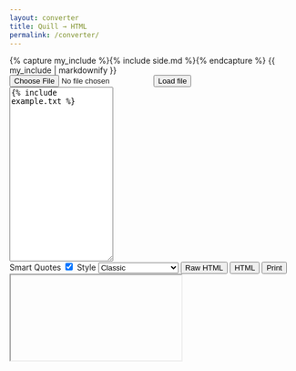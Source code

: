 ```yaml
---
layout: converter
title: Quill → HTML
permalink: /converter/
---
```

<div class="full-width">
<div id="converter">
	<div class="zflex">
		<div id="side">{% capture my_include %}{% include side.md %}{% endcapture %}
{{ my_include | markdownify }}
		</div>
		<div id="main">
			<div id="sources" class="col">
				<input type="file" id="fileinput"><button id="loadfile">Load file</button>
				<textarea id="source" rows="20" placeholder="... drop file here, or start typing" >{% include example.txt %}</textarea>
			</div>
			<div id="renderwrapper">
				<div class="buttons">
					<span id="options">
						<label>Smart Quotes <input id="optionSmartQuotes" type="checkbox" checked/></label>
					</span>
					<label>Style 
						<select id="themechooser">
							<option value='theme-classic.css'>Classic</option>
							<option value='theme-bbc.css'>BBC</option>
							<option value='theme-book.css'>Book</option>
							<option value='theme-book-compressed.css'>Book (Compressed)</option>
						</select>
						<button id="button-raw">Raw HTML</button>
						<button id="button-html">HTML</button>
						<button id="button-print">Print</button>
					</label>
				</div>
				<div id="renderbox" >
					<iframe id="iframe"></iframe>
				</div>
			</div>
		</div>
	</div>
</div>
</div>
<script src="{{ "/js/quillex.js" | prepend: site.baseurl }}"></script>
<script>
	var source = document.getElementById("source");
	var renderbox = document.getElementById("renderbox");
	var themechooser = document.getElementById("themechooser");
	var themecss = document.getElementById('theme');
	var iframe = document.getElementById('iframe');
	var buttonRaw = document.getElementById('button-raw');
	var buttonHTML = document.getElementById('button-html');
	var buttonPrint = document.getElementById('button-print');
	var options = document.getElementById('options');
	var optionSmartQuote = document.getElementById('optionSmartQuote');
	var buttonloadfile = document.getElementById('loadfile');
	var fileinput = document.getElementById('fileinput');

	function handleDragOver(evt) {
		evt.stopPropagation();
		evt.preventDefault();
		//evt.dataTransfer.dropEffect = 'copy'; // Explicitly show this is a copy.
		evt.target.className = (evt.type == "dragover" ? "hover" : "");
	}

	function handleFileSelect(evt) {
		handleDragOver(evt);

		var files = evt.dataTransfer.files; // FileList object.

		var file = files[0];

		processFile(file);
	}
	
	function handleFile(evt) {
		var file = fileinput.files[0];
		processFile(file);
	}
	
	function processFile(file) {
		var reader = new FileReader();

		// Closure to capture the file information.
		reader.onload = (function(theFile) {
			return function(e) {
			  // Render thumbnail.
			  var area = document.getElementById('source');
			  area.value = e.target.result;
			  quillIt();
			};
		})(file);

		// Read in the image file as a data URL.
		reader.readAsText(file);
	}
  
  function loadTheme() {
  	  var url = "/css/" + themechooser.value;
	  var href = "{{ site.baseurl }}" + url;
	  
	  if (iframe.contentDocument.head.children.length > 0) {
	  	iframe.contentDocument.head.children[0].href = href;
	  } else {
		  var link = iframe.contentDocument.createElement('link');
		  link.rel = "stylesheet";
		  link.href = href;
		  iframe.contentDocument.head.appendChild(link)
	  }

	  //iframe.contentDocument.head.innerHTML = '<link rel="stylesheet" href="{{ site.baseurl }}' + url + '"/>';
	  resizeIframe();
  }
  
  function resizeIframe() {
	var div = iframe.contentWindow.document.body.children[0];
	if (div) {
		iframe.style.height = (div.scrollHeight + 100) + 'px';
	}
  }
  // Setup the dnd listeners
  // var dropZone = document.getElementById('drop-zone');
  // dropZone.addEventListener('dragover', handleDragOver, false);
  // dropZone.addEventListener('dragleave', handleDragOver, false);
  // dropZone.addEventListener('drop', handleFileSelect, false);
  //
  source.addEventListener('dragover', handleDragOver, false);
  source.addEventListener('dragleave', handleDragOver, false);
  source.addEventListener('drop', handleFileSelect, false);
  
  function getOptions() {
	  return {
	  	  smartQuotes: optionSmartQuotes.checked,
		  doubleHyphenToEnDash: true
	  }
  }
  
  
  themechooser.addEventListener('change', loadTheme, false);
  var timeout;
  var quillIt = function() {
	var later = function() {
		timeout = null;
		iframe.contentDocument.body.innerHTML = Quillex.toHTML(source.value, getOptions());
		resizeIframe();
	};
	clearTimeout(timeout);
	timeout = setTimeout(later, 150);
  }
  
  
  buttonRaw.addEventListener('click', function() {
  	window.open('data:text/plain;charset=utf-8,' + encodeURIComponent(iframe.contentDocument.body.innerHTML));
  }, false);
  
  buttonHTML.addEventListener('click', function() {
	var txt = "";
	txt += "<!DOCTYPE html>\n";
	txt += '<html><head><style>';
	var sheet = iframe.contentDocument.styleSheets[0];
	for (var i = 0; i < sheet.rules.length; i++) {
		txt += '\n' + sheet.rules[i].cssText;
	}
	txt += "</style></head>";
	txt += iframe.contentDocument.body.outerHTML;
	txt += "</html>";
  	window.open('data:text/html;charset=utf-8,' + encodeURIComponent(txt));
  }, false);
  
  buttonPrint.addEventListener('click', function() {
  	iframe.contentWindow.print();
  }, false);
  
  buttonloadfile.addEventListener('click', function() {
	  fileinput.click();
  }, false);
  
  fileinput.addEventListener('change', handleFile, false);

  source.addEventListener('input', quillIt, false);
  options.addEventListener('click', quillIt, false);
  loadTheme();
  quillIt();
  
  //setInterval(resizeIframe, 1000);
</script>
